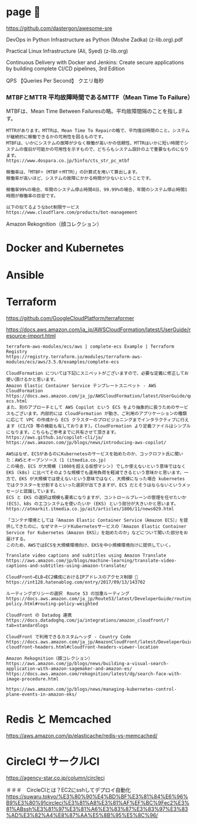 # page 🔴
https://github.com/dastergon/awesome-sre

DevOps in Python Infrastructure as Python (Moshe Zadka) (z-lib.org).pdf

Practical Linux Infrastructure (Ali, Syed) (z-lib.org)

Continuous Delivery with Docker and Jenkins: Create secure applications by building complete CI/CD pipelines, 3rd Edition 

QPS 【Queries Per Second】 クエリ毎秒

### MTBFとMTTR 平均故障時間であるMTTF（Mean Time To Failure）
MTBFは、Mean Time Between Failuresの略。平均故障間隔のことを指します。
```
MTTRがあります。MTTRは、Mean Time To Repairの略で、平均復旧時間のこと。システムが継続的に稼働できるかの可用性を図るものです。
MTBFは、いかにシステムの故障が少なく稼働が高いかの信頼性、MTTRはいかに短い時間でシステムの復旧が可能かの可用性を示すもので、どちらもシステム設計の上で重要なものになります。
https://www.dospara.co.jp/5info/cts_str_pc_mtbf

稼働率は、「MTBF÷（MTBF＋MTTR）」の計算式を用いて算出します。
稼働率が高いほど、システムの故障にかかる時間が少ないということです。

稼働率99%の場合、年間のシステム停止時間4日、99.99%の場合、年間のシステム停止時間1時間が稼働率の目安です。

以下の似てるようなbot制限サービス
https://www.cloudflare.com/products/bot-management
```
Amazon Rekognition（顔コレクション）

# Docker and Kubernetes

# Ansible

# Terraform
https://github.com/GoogleCloudPlatform/terraformer

https://docs.aws.amazon.com/ja_jp/AWSCloudFormation/latest/UserGuide/resource-import.html
```
terraform-aws-modules/ecs/aws | complete-ecs Example | Terraform Registry
https://registry.terraform.io/modules/terraform-aws-modules/ecs/aws/3.5.0/examples/complete-ecs

CloudFormation については下記にスニペットがございますので、必要な定義に修正してお使い頂けるかと思います。
Amazon Elastic Container Service テンプレートスニペット - AWS CloudFormation
https://docs.aws.amazon.com/ja_jp/AWSCloudFormation/latest/UserGuide/quickref-ecs.html
また、別のアプローチとして AWS Copilot という ECS をより抽象的に扱うためのサービスもございます。内部的には CloudFormation が動き、ご利用のアプリケーションの種類に応じて VPC の作成から ECS クラスターのプロビジョニングまでインタラクティブに行えます (CI/CD 等の機能も有しております)。CloudFormation より定義ファイルはシンプルになります。こちらもご参考までに共有させて頂きます。
https://aws.github.io/copilot-cli/ja/
https://aws.amazon.com/jp/blogs/news/introducing-aws-copilot/

AWSはなぜ、ECSがあるのにKubernetesのサービスを始めたのか、コックロフト氏に聞いた：AWSとオープンソース（1 (itmedia.co.jp)
この場合、ECS が大規模 (1000を超える仮想マシン) でしか使えないという意味ではなく EKS (k8s) に比べてそのような規模でも運用負荷を軽減できるという意味かと思います。一方で、EKS が大規模では使えないという意味ではなく、大規模になった場合 kubernetes ではクラスターを分割するといった選択が出てきますが、ECS だとそうはならないというメッセージと認識しています。
ECS と EKS の選択は規模も要素になりますが、コントロールプレーンの管理を任せたいか (ECS)、k8s のエコシステムを使いたいか (EKS) という部分が大きいかと思います。
https://atmarkit.itmedia.co.jp/ait/articles/1806/11/news029.html

「コンテナ環境としては『Amazon Elastic Container Service（Amazon ECS）』を提供してきたのに、なぜマネージドKubernetesサービスの『Amazon Elastic Container Service for Kubernetes（Amazon EKS）』を始めたのか」などについて聞いた部分をお届けする。
このため、AWSではECSを大規模環境向け、EKSを中小規模環境向けに提供していく。

Translate video captions and subtitles using Amazon Translate
https://aws.amazon.com/jp/blogs/machine-learning/translate-video-captions-and-subtitles-using-amazon-translate/

CloudFront→ELB→EC2構成におけるIPアドレスのアクセス制御 🔴
https://int128.hatenablog.com/entry/2017/09/13/143702

ルーティングポリシーの選択　Route 53 の加重ルーティング
https://docs.aws.amazon.com/ja_jp/Route53/latest/DeveloperGuide/routing-policy.html#routing-policy-weighted

CloudFront の Datadog 連携
https://docs.datadoghq.com/ja/integrations/amazon_cloudfront/?tab=standardlogs

CloudFront で利用できるカスタムヘッダ - Country Code
https://docs.aws.amazon.com/ja_jp/AmazonCloudFront/latest/DeveloperGuide/using-cloudfront-headers.html#cloudfront-headers-viewer-location

Amazon Rekognition（顔コレクション）
https://aws.amazon.com/jp/blogs/news/building-a-visual-search-application-with-amazon-sagemaker-and-amazon-es/
https://docs.aws.amazon.com/rekognition/latest/dg/search-face-with-image-procedure.html

https://aws.amazon.com/jp/blogs/news/managing-kubernetes-control-plane-events-in-amazon-eks/
```

# Redis と Memcached 
https://aws.amazon.com/jp/elasticache/redis-vs-memcached/


# CircleCI サークルCI
https://agency-star.co.jp/column/circleci

＃＃＃　CircleCIとは？EC2にsshしてデプロイ自動化
https://suwaru.tokyo/%E3%80%90%E4%BD%BF%E3%81%84%E6%96%B9%E3%80%91circleci%E3%81%A8%E3%81%AF%EF%BC%9Fec2%E3%81%ABssh%E3%81%97%E3%81%A6%E3%83%87%E3%83%97%E3%83%AD%E3%82%A4%E8%87%AA%E5%8B%95%E5%8C%96/
